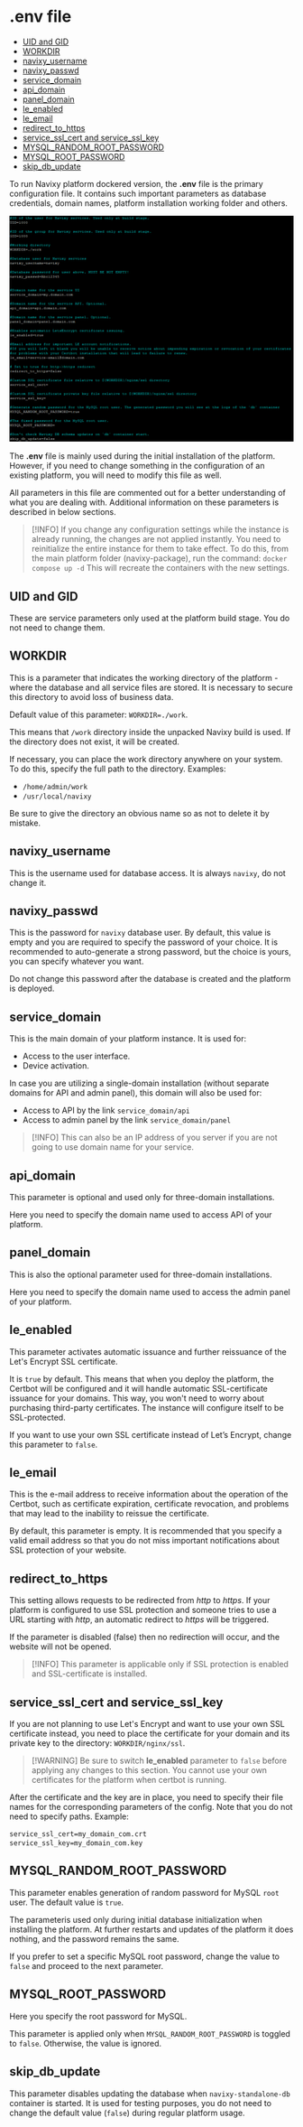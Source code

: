 # .env file

* [UID and GID](env-file.md#uid-and-gid)
* [WORKDIR](env-file.md#workdir)
* [navixy\_username](env-file.md#navixy_username)
* [navixy\_passwd](env-file.md#navixy_passwd)
* [service\_domain](env-file.md#service_domain)
* [api\_domain](env-file.md#api_domain)
* [panel\_domain](env-file.md#panel_domain)
* [le\_enabled](env-file.md#le_enabled)
* [le\_email](env-file.md#le_email)
* [redirect\_to\_https](env-file.md#redirect_to_https)
* [service\_ssl\_cert and service\_ssl\_key](env-file.md#service_ssl_cert-and-service_ssl_key)
* [MYSQL\_RANDOM\_ROOT\_PASSWORD](env-file.md#mysql_random_root_password)
* [MYSQL\_ROOT\_PASSWORD](env-file.md#mysql_root_password)
* [skip\_db\_update](env-file.md#skip_db_update)

To run Navixy platform dockered version, the **.env** file is the primary configuration file. It contains such important parameters as database credentials, domain names, platform installation working folder and others.

![](../../../on-premise/on-premise/configuration/dockered-configuration/attachments/image-20230907-140128.png)

The **.env** file is mainly used during the initial installation of the platform. However, if you need to change something in the configuration of an existing platform, you will need to modify this file as well.

All parameters in this file are commented out for a better understanding of what you are dealing with. Additional information on these parameters is described in below sections.

> \[!INFO] If you change any configuration settings while the instance is already running, the changes are not applied instantly. You need to reinitialize the entire instance for them to take effect. To do this, from the main platform folder (navixy-package), run the command: `docker compose up -d` This will recreate the containers with the new settings.

## UID and GID

These are service parameters only used at the platform build stage. You do not need to change them.

## WORKDIR

This is a parameter that indicates the working directory of the platform - where the database and all service files are stored. It is necessary to secure this directory to avoid loss of business data.

Default value of this parameter: `WORKDIR=./work`.

This means that `/work` directory inside the unpacked Navixy build is used. If the directory does not exist, it will be created.

If necessary, you can place the work directory anywhere on your system. To do this, specify the full path to the directory. Examples:

* `/home/admin/work`
* `/usr/local/navixy`

Be sure to give the directory an obvious name so as not to delete it by mistake.

## navixy\_username

This is the username used for database access. It is always `navixy`, do not change it.

## navixy\_passwd

This is the password for `navixy` database user. By default, this value is empty and you are required to specify the password of your choice. It is recommended to auto-generate a strong password, but the choice is yours, you can specify whatever you want.

Do not change this password after the database is created and the platform is deployed.

## service\_domain

This is the main domain of your platform instance. It is used for:

* Access to the user interface.
* Device activation.

In case you are utilizing a single-domain installation (without separate domains for API and admin panel), this domain will also be used for:

* Access to API by the link `service_domain/api`
* Access to admin panel by the link `service_domain/panel`

> \[!INFO] This can also be an IP address of you server if you are not going to use domain name for your service.

## api\_domain

This parameter is optional and used only for three-domain installations.

Here you need to specify the domain name used to access API of your platform.

## panel\_domain

This is also the optional parameter used for three-domain installations.

Here you need to specify the domain name used to access the admin panel of your platform.

## le\_enabled

This parameter activates automatic issuance and further reissuance of the Let's Encrypt SSL certificate.

It is `true` by default. This means that when you deploy the platform, the Certbot will be configured and it will handle automatic SSL-certificate issuance for your domains. This way, you won't need to worry about purchasing third-party certificates. The instance will configure itself to be SSL-protected.

If you want to use your own SSL certificate instead of Let’s Encrypt, change this parameter to `false`.

## le\_email

This is the e-mail address to receive information about the operation of the Certbot, such as certificate expiration, certificate revocation, and problems that may lead to the inability to reissue the certificate.

By default, this parameter is empty. It is recommended that you specify a valid email address so that you do not miss important notifications about SSL protection of your website.

## redirect\_to\_https

This setting allows requests to be redirected from _http_ to _https_. If your platform is configured to use SSL protection and someone tries to use a URL starting with _http_, an automatic redirect to _https_ will be triggered.

If the parameter is disabled (false) then no redirection will occur, and the website will not be opened.

> \[!INFO] This parameter is applicable only if SSL protection is enabled and SSL-certificate is installed.

## service\_ssl\_cert and service\_ssl\_key

If you are not planning to use Let's Encrypt and want to use your own SSL certificate instead, you need to place the certificate for your domain and its private key to the directory: `WORKDIR/nginx/ssl`.

> \[!WARNING] Be sure to switch **le\_enabled** parameter to `false` before applying any changes to this section. You cannot use your own certificates for the platform when certbot is running.

After the certificate and the key are in place, you need to specify their file names for the corresponding parameters of the config. Note that you do not need to specify paths. Example:

```
service_ssl_cert=my_domain_com.crt
service_ssl_key=my_domain_com.key
```

## MYSQL\_RANDOM\_ROOT\_PASSWORD

This parameter enables generation of random password for MySQL `root` user. The default value is `true`.

The parameteris used only during initial database initialization when installing the platform. At further restarts and updates of the platform it does nothing, and the password remains the same.

If you prefer to set a specific MySQL root password, change the value to `false` and proceed to the next parameter.

## MYSQL\_ROOT\_PASSWORD

Here you specify the root password for MySQL.

This parameter is applied only when `MYSQL_RANDOM_ROOT_PASSWORD` is toggled to `false`. Otherwise, the value is ignored.

## skip\_db\_update

This parameter disables updating the database when `navixy-standalone-db` container is started. It is used for testing purposes, you do not need to change the default value (`false`) during regular platform usage.
